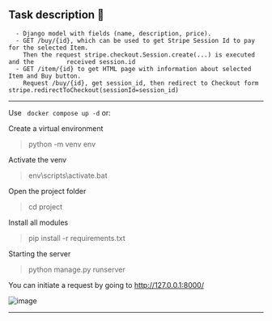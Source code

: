 ## Task description 🍪

      - Django model with fields (name, description, price).
      - GET /buy/{id}, which can be used to get Stripe Session Id to pay for the selected Item. 
        Then the request stripe.checkout.Session.create(...) is executed and the         received session.id
      - GET /item/{id} to get HTML page with information about selected Item and Buy button. 
        Request /buy/{id}, get session_id, then redirect to Checkout form stripe.redirectToCheckout(sessionId=session_id)
***
Use ` docker compose up -d` or:

Create a virtual environment
>python -m venv env

Activate the venv
>env\scripts\activate.bat

Open the project folder
>cd project

Install all modules
>pip install -r requirements.txt

Starting the server
>python manage.py runserver

You can initiate a request by going to http://127.0.0.1:8000/

![image](https://user-images.githubusercontent.com/101140452/168677314-3e5e673b-42ce-413e-bd84-8b717b22dfed.png)
***
   

